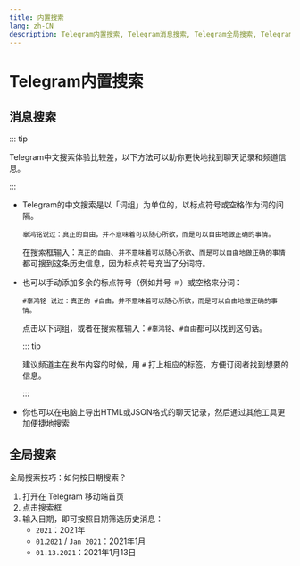 ```yaml
---
title: 内置搜索
lang: zh-CN
description: Telegram内置搜索, Telegram消息搜索, Telegram全局搜索, Telegram功能, TGwiki, Telegram知识库
---
```


# Telegram内置搜索

## 消息搜索

::: tip

Telegram中文搜索体验比较差，以下方法可以助你更快地找到聊天记录和频道信息。

:::

- Telegram的中文搜索是以「词组」为单位的，以标点符号或空格作为词的间隔。

  `辜鸿铭说过：真正的自由，并不意味着可以随心所欲，而是可以自由地做正确的事情。`

  在搜索框输入：`真正的自由`、`并不意味着可以随心所欲`、`而是可以自由地做正确的事情`都可搜到这条历史信息，因为标点符号充当了分词符。

- 也可以手动添加多余的标点符号（例如井号 `＃`）或空格来分词：

  `#辜鸿铭 说过：真正的 #自由，并不意味着可以随心所欲，而是可以自由地做正确的事情。`

  点击以下词组，或者在搜索框输入：`#辜鸿铭`、`#自由`都可以找到这句话。

  ::: tip

  建议频道主在发布内容的时候，用 `#` 打上相应的标签，方便订阅者找到想要的信息。

  :::

- 你也可以在电脑上导出HTML或JSON格式的聊天记录，然后通过其他工具更加便捷地搜索


全局搜索
--
全局搜索技巧：如何按日期搜索？

1. 打开在 Telegram 移动端首页
2. 点击搜索框
3. 输入日期，即可按照日期筛选历史消息：
   - `2021`：2021年
   - `01`.`2021` / `Jan 2021`：2021年1月
   - `01.13.2021`：2021年1月13日


